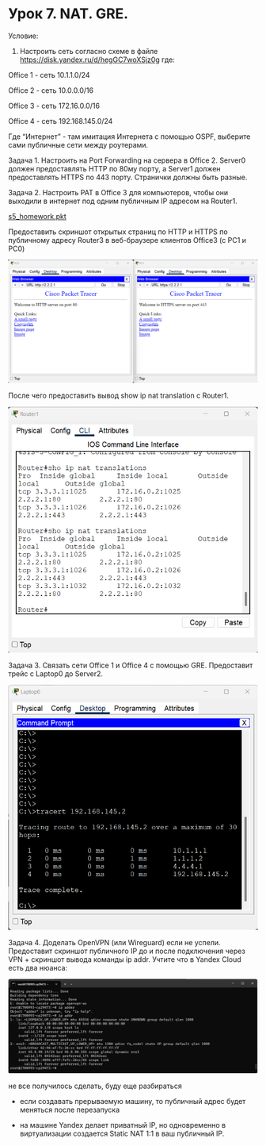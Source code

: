 # Урок 7. NAT. GRE.

Условие:

1. Настроить сеть согласно схеме в файле https://disk.yandex.ru/d/hegGC7woXSjz0g где:

Office 1 - cеть 10.1.1.0/24

Office 2 - cеть 10.0.0.0/16

Office 3 - cеть 172.16.0.0/16

Office 4 - cеть 192.168.145.0/24

Где “Интернет” - там имитация Интернета с помощью OSPF, выберите сами публичные сети между роутерами.

Задача 1. Настроить на Port Forwarding на сервера в Office 2. Server0 должен предоставлять HTTP по 80му порту, а Server1 должен предоставлять HTTPS по 443 порту. Странички должны быть разные.

Задача 2. Настроить PAT в Office 3 для компьютеров, чтобы они выходили в интернет под одним публичным IP адресом на Router1.

[s5_homework.pkt](https://github.com/NadezhdaUimina/Computer-networks/blob/main/c)

Предоставить скриншот открытых страниц по HTTP и HTTPS по публичному адресу Router3 в веб-браузере клиентов Office3 (с РС1 и РС0)

![скрин выполненой работы](Screen/Homework7-1_1.png)

После чего предоставить вывод show ip nat translation c Router1.

![скрин выполненой работы](Screen/Homework7-3.png)

Задача 3. Связать сети Office 1 и Office 4 с помощью GRE. Предоставит трейс с Laptop0 до Server2.

![скрин выполненой работы](Screen/Homework7-4.png)

Задача 4. Доделать OpenVPN (или Wireguard) если не успели. Предоставит скриншот публичного IP до и после подключения через VPN + скриншот вывода команды ip addr.
Учтите что в Yandex Cloud есть два нюанса:

![скрин выполненой работы](Screen/Homework7-5.png)

не все получилось сделать, буду еще разбираться

- если создавать прерываемую машину, то публичный адрес будет меняться после перезапуска

- на машине Yandex делает приватный IP, но одновременно в виртуализации создается Static NAT 1:1 в ваш публичный IP.

